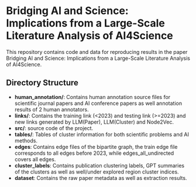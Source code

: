 # Bridging AI and Science: Implications from a Large-Scale Literature Analysis of AI4Science

This repository contains code and data for reproducing results in the paper Bridging AI and Science: Implications from a Large-Scale Literature Analysis of AI4Science.

## Directory Structure

- **human_annotation/**: Contains human annotation source files for scientific journal papers and AI conference papers as well annotation results of 2 human annotators.
- **links/**: Contains the training link (<2023) and testing link (>=2023) and new links generated by LLM(Paper), LLM(Cluster) and Node2Vec.
- **src/**: source code of the project.
- **tables/**: Tables of cluster information for both scientific problems and AI methods.
- **edges**: Contains edge files of the bipartite graph, the train edge file corresponds to all edges before 2023, while edges_all_undirected covers all edges.
- **cluster_labels**: Contains publication clustering labels, GPT summaries of the clusters as well as well/under explored region cluster indices.
- **dataset**: Contains the raw paper metadata as well as extraction results.








